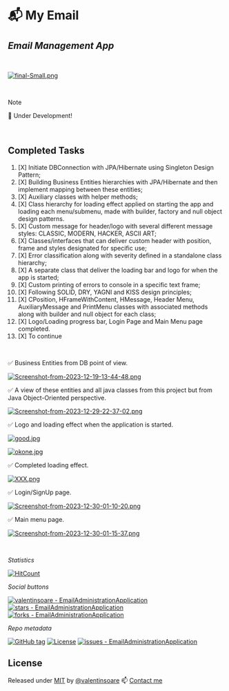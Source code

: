 # 📬 My Email
## _Email Management App_

<br>

[![final-Small.png](https://i.postimg.cc/DfLpz7ky/final-Small.png)](https://moviesondemand.io)


<br>

> [!NOTE]
> 💌 Under Development!

<br>

## Completed Tasks
 1. [X] Initiate DBConnection with JPA/Hibernate using Singleton Design Pattern; 
 2. [X] Building Business Entities hierarchies with JPA/Hibernate and then implement mapping between these entities;
 3. [X] Auxiliary classes with helper methods;
 4. [X] Class hierarchy for loading effect applied on starting the app and loading each menu/submenu, made with builder, factory and null object design patterns.
 5. [X] Custom message for header/logo with several different message styles: CLASSIC, MODERN, HACKER, ASCII ART;
 6. [X] Classes/interfaces that can deliver custom header with position, frame and styles designated for specific use;
 7. [X] Error classification along with severity defined in a standalone class hierarchy;
 8. [X] A separate class that deliver the loading bar and logo for when the app is started;
 9. [X] Custom printing of errors to console in a specific text frame;
10. [X] Following SOLID, DRY, YAGNI and KISS design principles;
11. [X] CPosition, HFrameWithContent, HMessage, Header Menu, AuxiliaryMessage and PrintMenu classes with associated methods along with builder and null object for each class;
12. [X] Logo/Loading progress bar, Login Page and Main Menu page completed.
13. [X] To continue

<br>

✅ Business Entities from DB point of view.


[![Screenshot-from-2023-12-19-13-44-48.png](https://i.postimg.cc/Yqxmspyc/Screenshot-from-2023-12-19-13-44-48.png)](https://postimg.cc/XppJZ0bx)


✅ A view of these entities and all java classes from this project but from Java Object-Oriented perspective.


[![Screenshot-from-2023-12-29-22-37-02.png](https://i.postimg.cc/nVjqS164/Screenshot-from-2023-12-29-22-37-02.png)](https://postimg.cc/0rv6b75j)


✅ Logo and loading effect when the application is started.


[![good.jpg](https://i.postimg.cc/TPyjdt2k/good.jpg)](https://postimg.cc/d7YZnmyd)

[![okone.jpg](https://i.postimg.cc/5NxwY4NQ/okone.jpg)](https://postimg.cc/XXzZt05n)


✅ Completed loading effect.


[![XXX.png](https://i.postimg.cc/rsnQPvZJ/XXX.png)](https://postimg.cc/JHXNydLD)


✅ Login/SignUp page.


[![Screenshot-from-2023-12-30-01-10-20.png](https://i.postimg.cc/rw8bdrFn/Screenshot-from-2023-12-30-01-10-20.png)](https://postimg.cc/SJvV3j9C)


✅ Main menu page.


[![Screenshot-from-2023-12-30-01-15-37.png](https://i.postimg.cc/ZYv0g9mM/Screenshot-from-2023-12-30-01-15-37.png)](https://postimg.cc/BtsqPnXT)




<br>

_Statistics_

[![HitCount](https://hits.dwyl.com/valentinsoare/EmailAdministrationApplication.svg?style=flat-square&show=unique)](http://hits.dwyl.com/valentinsoare/EmailAdministrationApplication)

_Social buttons_

[![valentinsoare - EmailAdministrationApplication](https://img.shields.io/static/v1?label=valentinsoare&message=EmailAdministrationApplication&color=green&logo=github)](https://github.com/valentinsoare/EmailAdministrationApplication "Go to GitHub repo")
[![stars - EmailAdministrationApplication](https://img.shields.io/github/stars/valentinsoare/EmailAdministrationApplication?style=social)](https://github.com/valentinsoare/EmailAdministrationApplication)
[![forks - EmailAdministrationApplication](https://img.shields.io/github/forks/valentinsoare/EmailAdministrationApplication?style=social)](https://github.com/valentinsoare/EmailAdministrationApplication)

_Repo metadata_

[![GitHub tag](https://img.shields.io/github/tag/valentinsoare/EmailAdministrationApplication?include_prereleases=&sort=semver&color=blue)](https://github.com/valentinsoare/EmailAdministrationApplication/releases/)
[![License](https://img.shields.io/badge/License-Apache-blue)](#license)
[![issues - EmailAdministrationApplication](https://img.shields.io/github/issues/valentinsoare/EmailAdministrationApplication)](https://github.com/valentinsoare/EmailAdministrationApplication/issues)


## License

Released under [MIT](/LICENSE) by [@valentinsoare](https://github.com/valentinsoare)
:mailbox: [Contact me](soarevalentinn@gmail.com "Contact me at soarevalentinn@gmail.com")

